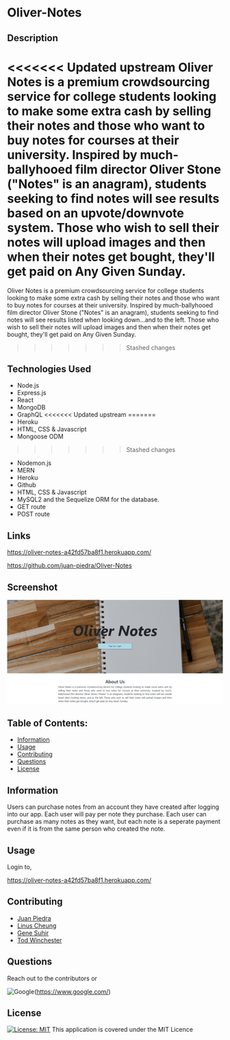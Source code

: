 # Oliver-Notes

## Description

<<<<<<< Updated upstream
Oliver Notes is a premium crowdsourcing service for college students looking to make some extra cash by selling their notes and those who want to buy notes for courses at their university. Inspired by much-ballyhooed film director Oliver Stone ("Notes" is an anagram), students seeking to find notes will see results based on an upvote/downvote system. Those who wish to sell their notes will upload images and then when their notes get bought, they'll get paid on Any Given Sunday.
=======
Oliver Notes is a premium crowdsourcing service for college students looking to make some extra cash by selling their notes and those who want to buy notes for courses at their university. Inspired by much-ballyhooed film director Oliver Stone ("Notes" is an anagram), students seeking to find notes will see results listed when looking down...and to the left. Those who wish to sell their notes will upload images and then when their notes get bought, they'll get paid on Any Given Sunday.
>>>>>>> Stashed changes

## Technologies Used

- Node.js
- Express.js
- React
- MongoDB
- GraphQL
<<<<<<< Updated upstream
=======
- Heroku
- HTML, CSS & Javascript
- Mongoose ODM
>>>>>>> Stashed changes
- Nodemon.js
- MERN
- Heroku
- Github
- HTML, CSS & Javascript
- MySQL2 and the Sequelize ORM for the database.
- GET route
- POST route


## Links

https://oliver-notes-a42fd57ba8f1.herokuapp.com/

https://github.com/juan-piedra/Oliver-Notes

## Screenshot

![Alt text](image.png)

## Table of Contents:

- [Information](#information)
- [Usage](#usage)
- [Contributing](#contributing)
- [Questions](#questions)
- [License](#license)

## Information

Users can purchase notes from an account they have created after logging into our app.  Each user will pay per note they purchase. 
Each user can purchase as many notes as they want, but each note is a seperate payment even if it is from the same person who created the note.

## Usage

Login to,

https://oliver-notes-a42fd57ba8f1.herokuapp.com/

## Contributing

- [Juan Piedra](https://github.com/juan-piedra)
- [Linus Cheung](https://github.com/linuscth)
- [Gene Suhir](https://github.com/GSuhir)
- [Tod Winchester](https://github.com/Chesster14)


## Questions

Reach out to the contributors or

![Google](https://custom-icon-badges.demolab.com/badge/Google-grey?logo=google&logoColor=red)(https://www.google.com/)


## License

[![License: MIT](https://custom-icon-badges.demolab.com/badge/license-MIT-yellowgreen.svg?logo=law)](https://opensource.org/licenses/MIT)
This application is covered under the MIT Licence
